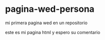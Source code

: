 # pagina-wed-persona
mi primera pagina wed en un repositorio

este es mi pagina  html  y  espero su comentario
